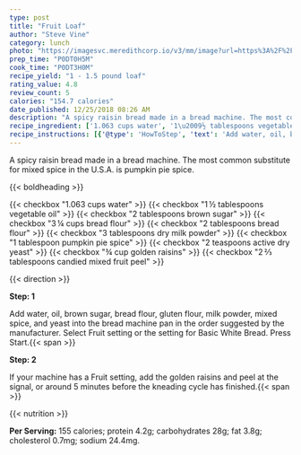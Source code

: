 ```yaml
---
type: post
title: "Fruit Loaf"
author: "Steve Vine"
category: lunch
photo: "https://imagesvc.meredithcorp.io/v3/mm/image?url=https%3A%2F%2Fimages.media-allrecipes.com%2Fuserphotos%2F229388.jpg"
prep_time: "P0DT0H5M"
cook_time: "P0DT3H0M"
recipe_yield: "1 - 1.5 pound loaf"
rating_value: 4.8
review_count: 5
calories: "154.7 calories"
date_published: 12/25/2018 08:26 AM
description: "A spicy raisin bread made in a bread machine. The most common substitute for mixed spice in the U.S.A. is pumpkin pie spice."
recipe_ingredient: ['1.063 cups water', '1\u2009½ tablespoons vegetable oil', '2 tablespoons brown sugar', '3\u2009¼ cups bread flour', '2 tablespoons bread flour', '3 tablespoons dry milk powder', '1 tablespoon pumpkin pie spice', '2 teaspoons active dry yeast', '¾ cup golden raisins', '2\u2009⅔ tablespoons candied mixed fruit peel']
recipe_instructions: [{'@type': 'HowToStep', 'text': 'Add water, oil, brown sugar, bread flour, gluten flour, milk powder, mixed spice, and yeast into the bread machine pan in the order suggested by the manufacturer.  Select Fruit setting or the setting for Basic White Bread.  Press Start.\n'}, {'@type': 'HowToStep', 'text': 'If your machine has a Fruit setting, add the golden raisins and peel at the signal, or around 5 minutes before the kneading cycle has finished.\n'}]
---
```


A spicy raisin bread made in a bread machine. The most common substitute for mixed spice in the U.S.A. is pumpkin pie spice. 

{{< boldheading >}}

{{< checkbox "1.063 cups water" >}}
{{< checkbox "1 ½ tablespoons vegetable oil" >}}
{{< checkbox "2 tablespoons brown sugar" >}}
{{< checkbox "3 ¼ cups bread flour" >}}
{{< checkbox "2 tablespoons bread flour" >}}
{{< checkbox "3 tablespoons dry milk powder" >}}
{{< checkbox "1 tablespoon pumpkin pie spice" >}}
{{< checkbox "2 teaspoons active dry yeast" >}}
{{< checkbox "¾ cup golden raisins" >}}
{{< checkbox "2 ⅔ tablespoons candied mixed fruit peel" >}}


{{< direction >}}

**Step: 1**

Add water, oil, brown sugar, bread flour, gluten flour, milk powder, mixed spice, and yeast into the bread machine pan in the order suggested by the manufacturer.  Select Fruit setting or the setting for Basic White Bread.  Press Start.{{< span >}}

**Step: 2**

If your machine has a Fruit setting, add the golden raisins and peel at the signal, or around 5 minutes before the kneading cycle has finished.{{< span >}}

{{< nutrition >}}

**Per Serving:** 155 calories; protein 4.2g; carbohydrates 28g; fat 3.8g; cholesterol 0.7mg; sodium 24.4mg.